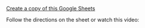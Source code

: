 [Create a copy of this Google Sheets](https://docs.google.com/spreadsheets/d/1Bpf83TdPthQzAnfhrsTckJbdllFrwIohvJb-4EddZ4g/edit?usp=sharing)

Follow the directions on the sheet or watch this video: 
